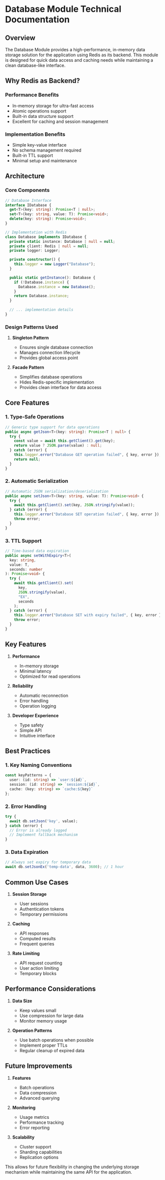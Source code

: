# Database Module Technical Documentation

## Overview

The Database Module provides a high-performance, in-memory data storage solution for the application using Redis as its backend. This module is designed for quick data access and caching needs while maintaining a clean database-like interface.

## Why Redis as Backend?

### Performance Benefits
- In-memory storage for ultra-fast access
- Atomic operations support
- Built-in data structure support
- Excellent for caching and session management

### Implementation Benefits
- Simple key-value interface
- No schema management required
- Built-in TTL support
- Minimal setup and maintenance

## Architecture

### Core Components

```typescript
// Database Interface
interface IDatabase {
  get<T>(key: string): Promise<T | null>;
  set<T>(key: string, value: T): Promise<void>;
  delete(key: string): Promise<void>;
}

// Implementation with Redis
class Database implements IDatabase {
  private static instance: Database | null = null;
  private client: Redis | null = null;
  private logger: Logger;

  private constructor() {
    this.logger = new Logger("Database");
  }

  public static getInstance(): Database {
    if (!Database.instance) {
      Database.instance = new Database();
    }
    return Database.instance;
  }
  
  // ... implementation details
}
```

### Design Patterns Used

1. **Singleton Pattern**
    - Ensures single database connection
    - Manages connection lifecycle
    - Provides global access point

2. **Facade Pattern**
    - Simplifies database operations
    - Hides Redis-specific implementation
    - Provides clean interface for data access

## Core Features

### 1. Type-Safe Operations

```typescript
// Generic type support for data operations
public async getJson<T>(key: string): Promise<T | null> {
  try {
    const value = await this.getClient().get(key);
    return value ? JSON.parse(value) : null;
  } catch (error) {
    this.logger.error("Database GET operation failed", { key, error });
    return null;
  }
}
```

### 2. Automatic Serialization

```typescript
// Automatic JSON serialization/deserialization
public async setJson<T>(key: string, value: T): Promise<void> {
  try {
    await this.getClient().set(key, JSON.stringify(value));
  } catch (error) {
    this.logger.error("Database SET operation failed", { key, error });
    throw error;
  }
}
```

### 3. TTL Support

```typescript
// Time-based data expiration
public async setWithExpiry<T>(
  key: string,
  value: T,
  seconds: number
): Promise<void> {
  try {
    await this.getClient().set(
      key,
      JSON.stringify(value),
      "EX",
      seconds
    );
  } catch (error) {
    this.logger.error("Database SET with expiry failed", { key, error });
    throw error;
  }
}
```

## Key Features

1. **Performance**
    - In-memory storage
    - Minimal latency
    - Optimized for read operations

2. **Reliability**
    - Automatic reconnection
    - Error handling
    - Operation logging

3. **Developer Experience**
    - Type safety
    - Simple API
    - Intuitive interface

## Best Practices

### 1. Key Naming Conventions

```typescript
const keyPatterns = {
  user: (id: string) => `user:${id}`,
  session: (id: string) => `session:${id}`,
  cache: (key: string) => `cache:${key}`
};
```

### 2. Error Handling

```typescript
try {
  await db.setJson('key', value);
} catch (error) {
  // Error is already logged
  // Implement fallback mechanism
}
```

### 3. Data Expiration

```typescript
// Always set expiry for temporary data
await db.setJsonEx('temp-data', data, 3600); // 1 hour
```

## Common Use Cases

1. **Session Storage**
    - User sessions
    - Authentication tokens
    - Temporary permissions

2. **Caching**
    - API responses
    - Computed results
    - Frequent queries

3. **Rate Limiting**
    - API request counting
    - User action limiting
    - Temporary blocks

## Performance Considerations

1. **Data Size**
    - Keep values small
    - Use compression for large data
    - Monitor memory usage

2. **Operation Patterns**
    - Use batch operations when possible
    - Implement proper TTLs
    - Regular cleanup of expired data

## Future Improvements

1. **Features**
    - Batch operations
    - Data compression
    - Advanced querying

2. **Monitoring**
    - Usage metrics
    - Performance tracking
    - Error reporting

3. **Scalability**
    - Cluster support
    - Sharding capabilities
    - Replication options



This allows for future flexibility in changing the underlying storage mechanism while maintaining the same API for the application.
